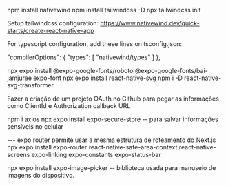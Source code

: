 npm install nativewind
npm install tailwindcss -D
npx tailwindcss init

Setup tailwindcss configuration: https://www.nativewind.dev/quick-starts/create-react-native-app

For typescript configuration, add these lines on tsconfig.json:

"compilerOptions": {
  "types": [
    "nativewind/types"
  ]
},

npx expo install @expo-google-fonts/roboto @expo-google-fonts/bai-jamjuree expo-font
npx expo install react-native-svg
npm i -D react-native-svg-transformer

Fazer a criação de um projeto OAuth no Github para pegar as informações como ClientId e Authorization callback URL

npm i axios
npx expo install expo-secure-store   -- para salvar informações sensíveis no celular

--- expo router permite usar a mesma estrutura de roteamento do Next.js
npx expo install expo-router react-native-safe-area-context react-native-screens expo-linking expo-constants expo-status-bar

npx expo install expo-image-picker   -- biblioteca usada para manuseio de imagens do dispositivo.